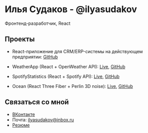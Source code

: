 # Илья Судаков - @ilyasudakov
Фронтенд-разработчик, React

## Проекты

* React-приложение для CRM/ERP-системы на действующем предприятии: [GitHub](https://github.com/ilyasudakov/CRM_frontend)
     
* WeatherApp (React + OpenWeather API): [Live](https://weatherapp-ilyasudakov.herokuapp.com/), [GitHub](https://github.com/ilyasudakov/weatherApp)
     
* SpotifyStatistics (React + Spotify API): [Live](https://spotify-stats-ilyasudakov.herokuapp.com/), [GitHub](https://github.com/ilyasudakov/music_app)
     
* Ocean (React Three Fiber + Perlin 3D noise): [Live](https://ocean-ilyasudakov.herokuapp.com/), [GitHub](https://github.com/ilyasudakov/ThreeJS_test)

## Связаться со мной

* [ВКонтакте](https://vk.com/il.sudakov)
* Почта: ilyasudakov@inbox.ru
* [Резюме](https://my-resume-2.herokuapp.com/)
